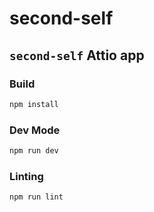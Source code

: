 # second-self

## `second-self` Attio app

### Build

```bash
npm install
```

### Dev Mode

```bash
npm run dev
```

### Linting

```bash
npm run lint
```
